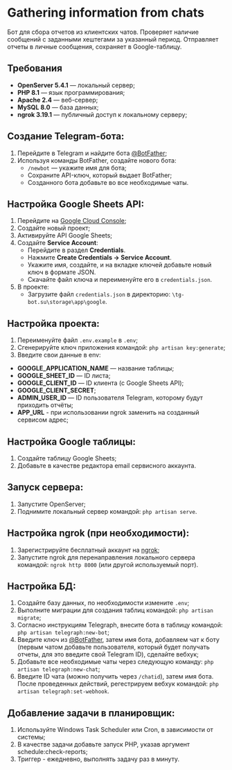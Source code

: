 # Gathering information from chats
Бот для сбора отчетов из клиентских чатов. Проверяет наличие сообщений с заданными хештегами за указанный период. Отправляет отчеты в личные сообщения, сохраняет в Google-таблицу.
## Требования
- **OpenServer 5.4.1** — локальный сервер;
- **PHP 8.1** — язык программирования;
- **Apache 2.4** — веб-сервер;
- **MySQL 8.0** — база данных;
- **ngrok 3.19.1** — публичный доступ к локальному серверу;
## Создание Telegram-бота:
1. Перейдите в Telegram и найдите бота [@BotFather](https://t.me/BotFather);
2. Используя команды BotFather, создайте нового бота:
   - `/newbot` — укажите имя для бота;
   - Сохраните API-ключ, который выдает BotFather;
   - Созданного бота добавьте во все необходимые чаты.
## Настройка Google Sheets API:
1. Перейдите на [Google Cloud Console](https://console.cloud.google.com/);
2. Создайте новый проект;
3. Активируйте API Google Sheets;
4. Создайте **Service Account**:
   - Перейдите в раздел **Credentials**.
   - Нажмите **Create Credentials → Service Account**.
   - Укажите имя, создайте, и на вкладке ключей добавьте новый ключ в формате JSON.
   - Скачайте файл ключа и переименуйте его в `credentials.json`.
5. В проекте:
   - Загрузите файл `credentials.json` в директорию: `\tg-bot.su\storage\app\google`.
## Настройка проекта:
1. Переименуйте файл `.env.example` в `.env`;
2. Сгенерируйте ключ приложения командой: `php artisan key:generate`;
3. Введите свои данные в env:
- **GOOGLE_APPLICATION_NAME** — название таблицы;
- **GOOGLE_SHEET_ID** — ID листа;
- **GOOGLE_CLIENT_ID** — ID клиента (с Google Sheets API);
- **GOOGLE_CLIENT_SECRET**;
- **ADMIN_USER_ID** — ID пользователя Telegram, которому будут приходить отчёты;
- **APP_URL** - при использовании ngrok заменить на созданный сервисом адрес;
## Настройка Google таблицы:
1. Создайте таблицу Google Sheets;
2. Добавьте в качестве редактора email сервисного аккаунта.
## Запуск сервера:
1. Запустите OpenServer;
2. Поднимите локальный сервер командой: `php artisan serve`.
## Настройка ngrok (при необходимости):
1. Зарегистрируйте бесплатный аккаунт на [ngrok](https://ngrok.com/);
2. Запустите ngrok для перенаправления локального сервера командой: `ngrok http 8000` (или другой используемый порт).
## Настройка БД:
1. Создайте базу данных, по необходимости измените `.env`;
2. Выполните миграции для создания таблиц командой: `php artisan migrate`;
3. Согласно инструкциям Telegraph, внесите бота в таблицу командой: `php artisan telegraph:new-bot`;
4. Введите ключ из [@BotFather](https://t.me/BotFather), затем имя бота, добавляем чат к боту (первым чатом добавьте пользователя, который будет получать отчеты, для это введите свой Telegram ID), сделайте вебхук;
5. Добавьте все необходимые чаты через следующую команду: `php artisan telegraph:new-chat`;
6. Введите ID чата (можно получить через `/chatid`), затем имя бота.
После проведенных действий, регестрируем вебхук командой: `php artisan telegraph:set-webhook`.
## Добавление задачи в планировщик:
1. Используйте Windows Task Scheduler или Cron, в зависимости от системы;
2. В качестве задачи добавьте запуск PHP, указав аргумент schedule:check-reports;
3. Триггер - ежедневно, выполнять задачу раз в минуту.
